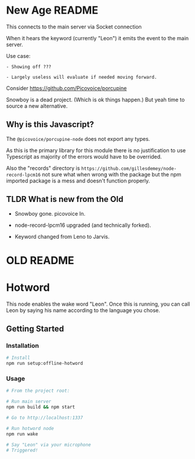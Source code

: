 # New Age README

This connects to the main server via Socket connection

When it hears the keyword (currently "Leon") it emits the event to the main server.

Use case:

    - Showing off ??? 

    - Largely useless will evaluate if needed moving forward.


Consider https://github.com/Picovoice/porcupine


Snowboy is a dead project. (Which is ok things happen.) But yeah time to source a new alternative.  


## Why is this Javascript?

The `@picovoice/porcupine-node` does not export any types.

As this is the primary library for this module there is no justification to use Typescript as majority of the errors would have to be overrided.

Also the "records" directory is `https://github.com/gillesdemey/node-record-lpcm16` not sure what when wrong with the package but the npm imported package is a mess and doesn't function properly.


## TLDR What is new from the Old

- Snowboy gone. picovoice In.

- node-record-lpcm16 upgraded (and technically forked).

- Keyword changed from Leno to Jarvis.


# OLD README

# Hotword

This node enables the wake word "Leon". Once this is running, you can
call Leon by saying his name according to the language you chose.
## Getting Started

### Installation

```sh
# Install
npm run setup:offline-hotword
```

### Usage

```sh
# From the project root:

# Run main server
npm run build && npm start

# Go to http://localhost:1337

# Run hotword node
npm run wake

# Say "Leon" via your microphone
# Triggered!
```
